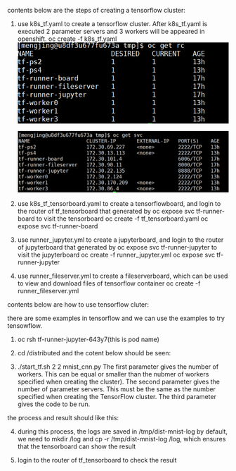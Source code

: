 contents below are the steps of creating a tensorflow cluster:

1. use k8s_tf.yaml to create a tensorflow cluster. After k8s_tf.yaml is executed 2 parameter servers and 3 workers will be appeared in openshift.
 oc create -f k8s_tf.yaml
![](images/step1.png)

   ![](images/setp1.1.png)

2. use k8s_tf_tensorboard.yaml to create a tensorflowboard, and login to the router  of tf_tensorboard that generated by oc expose svc tf-runner-board to visit the tensorboard
oc create -f tf_tensorboard.yaml
oc expose svc tf-runner-board

3. use runner_jupyter.yml to create a jupyterboard, and login to the router of jupyterboard that generated by oc expose svc tf-runner-jupyter to visit the jupyterboard
oc create -f runner_jupyter.yml
oc expose svc tf-runner-jupyter

4. use runner_fileserver.yml to create a fileserverboard, which can be used to view and download files of tensorflow container
oc create -f runner_fileserver.yml

contents below are how to use tensorflow cluter:

there are some examples in tensorflow and we can use the examples to try tensowflow.
1. oc rsh tf-runner-jupyter-643y7(this is pod name)

2. cd /distributed and the cotent below should be seen:

3. ./start_tf.sh 2 2 mnist_cnn.py
The first parameter gives the number of workers. This can be equal or smaller than the nubmer of workers specified when creating the cluster).
The second parameter gives the number of parameter servers. This must be the same as the number specified when creating the TensorFlow cluster.
The third parameter gives the code to be run.

the process and result should like this:

4. during this process, the logs are saved in /tmp/dist-mnist-log by default, we need to mkdir /log and cp -r /tmp/dist-mnist-log /log, which 
ensures that the tensorboard can show the result

5. login to the router  of tf_tensorboard to check the result


